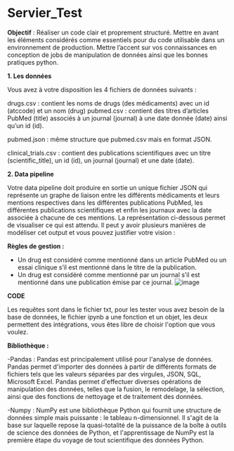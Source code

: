 # Servier_Test
**Objectif** : Réaliser un code clair et proprement structuré. Mettre en avant les éléments considérés comme essentiels pour du code utilisable dans un environnement de production. Mettre l’accent sur vos connaissances en conception de jobs de manipulation de données ainsi que les bonnes pratiques python.

**1. Les données**


Vous avez à votre disposition les 4 fichiers de données suivants :

drugs.csv : contient les noms de drugs (des médicaments) avec un id (atccode) et un nom (drug) pubmed.csv : contient des titres d’articles PubMed (title) associés à un journal (journal) à une date donnée (date) ainsi qu’un id (id).

pubmed.json : même structure que pubmed.csv mais en format JSON.

clinical_trials.csv : contient des publications scientifiques avec un titre (scientific_title), un id (id), un journal (journal) et une date (date).

**2. Data pipeline**

Votre data pipeline doit produire en sortie un unique fichier JSON qui représente un graphe de liaison entre les différents médicaments et leurs mentions respectives dans les différentes publications PubMed, les différentes publications scientifiques et enfin les journaux avec la date associée à chacune de ces mentions. La représentation ci-dessous permet de visualiser ce qui est attendu. Il peut y avoir plusieurs manières de modéliser cet output et vous pouvez justifier votre vision :

**Règles de gestion :**

- Un drug est considéré comme mentionné dans un article PubMed ou un essai clinique s’il est mentionné dans le titre de la publication.
- Un drug est considéré comme mentionné par un journal s’il est mentionné dans une publication émise par ce journal.
![image](https://user-images.githubusercontent.com/74152853/120648815-59696400-c47c-11eb-8c14-7533e45a98c0.png)

**CODE**

Les requêtes sont dans le fichier txt, pour les tester vous avez besoin de la base de données, le fichier ipynb a une fonction et un objet, les deux permettent des intégrations, vous êtes libre de choisir l'option que vous voulez.

**Bibliothèque :**

-Pandas : Pandas est principalement utilisé pour l'analyse de données. Pandas permet d'importer des données à partir de différents formats de fichiers tels que les valeurs séparées par des virgules, JSON, SQL, Microsoft Excel. Pandas permet d'effectuer diverses opérations de manipulation des données, telles que la fusion, le remodelage, la sélection, ainsi que des fonctions de nettoyage et de traitement des données.

-Numpy : NumPy est une bibliothèque Python qui fournit une structure de données simple mais puissante : le tableau n-dimensionnel. Il s'agit de la base sur laquelle repose la quasi-totalité de la puissance de la boîte à outils de science des données de Python, et l'apprentissage de NumPy est la première étape du voyage de tout scientifique des données Python.
